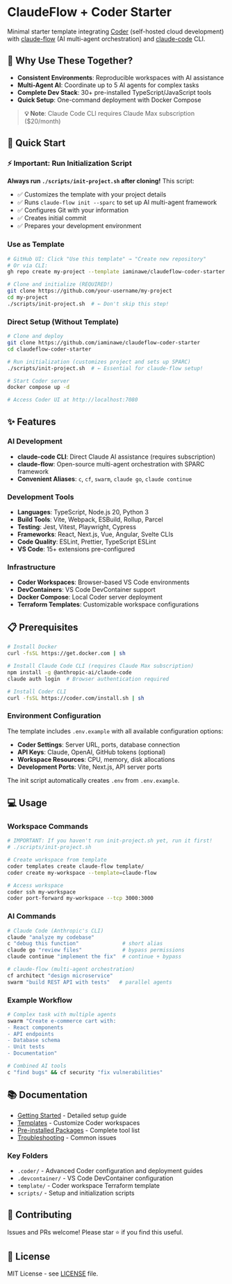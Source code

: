 # ClaudeFlow + Coder Starter

Minimal starter template integrating [Coder](https://github.com/coder/coder) (self-hosted cloud development) with [claude-flow](https://github.com/ruvnet/claude-code-flow) (AI multi-agent orchestration) and [claude-code](https://www.npmjs.com/package/@anthropic-ai/claude-code) CLI.

## 🤔 Why Use These Together?

- **Consistent Environments**: Reproducible workspaces with AI assistance
- **Multi-Agent AI**: Coordinate up to 5 AI agents for complex tasks
- **Complete Dev Stack**: 30+ pre-installed TypeScript/JavaScript tools
- **Quick Setup**: One-command deployment with Docker Compose

> **💡 Note**: Claude Code CLI requires Claude Max subscription ($20/month)

## 🚀 Quick Start

### ⚡ Important: Run Initialization Script

**Always run `./scripts/init-project.sh` after cloning!** This script:
- ✅ Customizes the template with your project details
- ✅ Runs `claude-flow init --sparc` to set up AI multi-agent framework
- ✅ Configures Git with your information
- ✅ Creates initial commit
- ✅ Prepares your development environment

### Use as Template

```bash
# GitHub UI: Click "Use this template" → "Create new repository"
# Or via CLI:
gh repo create my-project --template iaminawe/claudeflow-coder-starter

# Clone and initialize (REQUIRED!)
git clone https://github.com/your-username/my-project
cd my-project
./scripts/init-project.sh  # ← Don't skip this step!
```

### Direct Setup (Without Template)

```bash
# Clone and deploy
git clone https://github.com/iaminawe/claudeflow-coder-starter
cd claudeflow-coder-starter

# Run initialization (customizes project and sets up SPARC)
./scripts/init-project.sh  # ← Essential for claude-flow setup!

# Start Coder server
docker compose up -d

# Access Coder UI at http://localhost:7080
```

## ✨ Features

### AI Development
- **claude-code CLI**: Direct Claude AI assistance (requires subscription)
- **claude-flow**: Open-source multi-agent orchestration with SPARC framework
- **Convenient Aliases**: `c`, `cf`, `swarm`, `claude go`, `claude continue`

### Development Tools
- **Languages**: TypeScript, Node.js 20, Python 3
- **Build Tools**: Vite, Webpack, ESBuild, Rollup, Parcel
- **Testing**: Jest, Vitest, Playwright, Cypress
- **Frameworks**: React, Next.js, Vue, Angular, Svelte CLIs
- **Code Quality**: ESLint, Prettier, TypeScript ESLint
- **VS Code**: 15+ extensions pre-configured

### Infrastructure
- **Coder Workspaces**: Browser-based VS Code environments
- **DevContainers**: VS Code DevContainer support
- **Docker Compose**: Local Coder server deployment
- **Terraform Templates**: Customizable workspace configurations

## 📋 Prerequisites

```bash
# Install Docker
curl -fsSL https://get.docker.com | sh

# Install Claude Code CLI (requires Claude Max subscription)
npm install -g @anthropic-ai/claude-code
claude auth login  # Browser authentication required

# Install Coder CLI
curl -fsSL https://coder.com/install.sh | sh
```

### Environment Configuration

The template includes `.env.example` with all available configuration options:

- **Coder Settings**: Server URL, ports, database connection
- **API Keys**: Claude, OpenAI, GitHub tokens (optional)
- **Workspace Resources**: CPU, memory, disk allocations
- **Development Ports**: Vite, Next.js, API server ports

The init script automatically creates `.env` from `.env.example`.

## 💻 Usage

### Workspace Commands

```bash
# IMPORTANT: If you haven't run init-project.sh yet, run it first!
# ./scripts/init-project.sh

# Create workspace from template
coder templates create claude-flow template/
coder create my-workspace --template=claude-flow

# Access workspace
coder ssh my-workspace
coder port-forward my-workspace --tcp 3000:3000
```

### AI Commands

```bash
# Claude Code (Anthropic's CLI)
claude "analyze my codebase"
c "debug this function"              # short alias
claude go "review files"             # bypass permissions
claude continue "implement the fix"  # continue + bypass

# claude-flow (multi-agent orchestration)
cf architect "design microservice"
swarm "build REST API with tests"   # parallel agents
```

### Example Workflow

```bash
# Complex task with multiple agents
swarm "Create e-commerce cart with:
- React components
- API endpoints
- Database schema
- Unit tests
- Documentation"

# Combined AI tools
c "find bugs" && cf security "fix vulnerabilities"
```

## 📚 Documentation

- [Getting Started](docs/getting-started.md) - Detailed setup guide
- [Templates](docs/templates.md) - Customize Coder workspaces
- [Pre-installed Packages](docs/pre-installed-packages.md) - Complete tool list
- [Troubleshooting](docs/troubleshooting.md) - Common issues

### Key Folders
- `.coder/` - Advanced Coder configuration and deployment guides
- `.devcontainer/` - VS Code DevContainer configuration
- `template/` - Coder workspace Terraform template
- `scripts/` - Setup and initialization scripts

## 🤝 Contributing

Issues and PRs welcome! Please star ⭐ if you find this useful.

## 📝 License

MIT License - see [LICENSE](LICENSE) file.